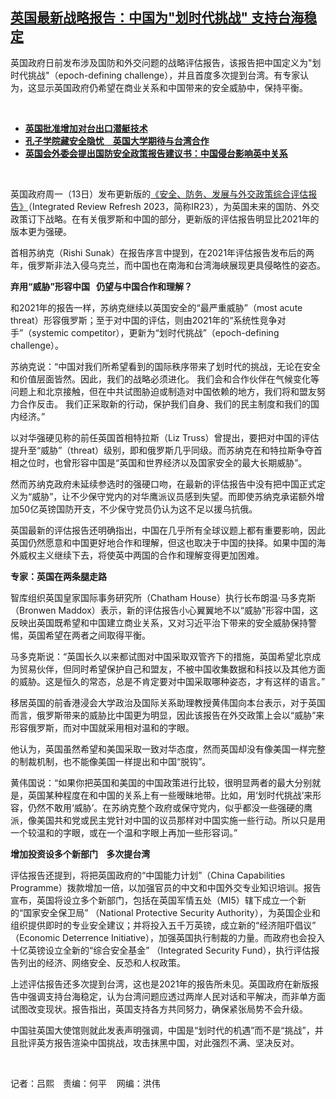 <!--1678822020000-->
[英国最新战略报告：中国为"划时代挑战"    支持台海稳定](https://www.rfa.org/mandarin/yataibaodao/junshiwaijiao/al-03142023105510.html)
------

<p>英国政府日前发布涉及国防和外交问题的战略评估报告，该报告把中国定义为"划时代挑战"（epoch-defining challenge），并且首度多次提到台湾。有专家认为，这显示英国政府仍希望在商业关系和中国带来的安全威胁中，保持平衡。</p><p><span class="result-title"> </span></p><ul><li><a href="https://www.rfa.org/mandarin/Xinwen/2-03132023111904.html"><strong>英国批准增加对台出口潜艇技术</strong></a></li><li><a href="https://www.rfa.org/mandarin/Xinwen/6-03012023131439.html"><strong>孔子学院藏安全隐忧　英国大学期待与台湾合作</strong></a></li><li><a href="https://www.rfa.org/mandarin/Xinwen/10-12182022164343.html"><strong>英国会外委会提出国防安全政策报告建议书：中国侵台影响英中关系</strong></a></li></ul><p><span class="result-title"> </span></p><p><span style="font-weight: 400;">英国政府周一（13日）发布更新版的<a href="https://assets.publishing.service.gov.uk/government/uploads/system/uploads/attachment_data/file/1142616/11857435_NS_IR_Refresh_2023_Supply_AllPages_Revision_4_WEB_PDF_NoCrops_-_gov.uk.pdf">《安全、防务、发展与外交政策综合评估报告》</a>（Integrated Review Refresh 2023，简称IR23），为英国未来的国防、外交政策订下战略。在有关俄罗斯和中国的部分，更新版的评估报告明显比2021年的版本更为强硬。</span></p><p><span style="font-weight: 400;">首相苏纳克（Rishi Sunak）在报告序言中提到，在2021年评估报告发布后的两年，俄罗斯非法入侵乌克兰，而中国也在南海和台湾海峡展现更具侵略性的姿态。</span></p><p><b>弃用“威胁”形容中国   仍望与中国合作和理解？</b></p><p><span style="font-weight: 400;">和2021年的报告一样，苏纳克继续以英国安全的“最严重威胁”（most acute threat）形容俄罗斯；至于对中国的评估，则由2021年的“系统性竞争对手”（systemic competitor），更新为“划时代挑战”（epoch-defining challenge）。</span></p><p><span style="font-weight: 400;">苏纳克说：“中国对我们所希望看到的国际秩序带来了划时代的挑战，无论在安全和价值层面皆然。因此，我们的战略必须进化。 我们会和合作伙伴在气候变化等问题上和北京接触，但在中共试图胁迫或制造对中国依赖的地方，我们将和盟友努力合作反击。 我们正采取新的行动，保护我们自身、我们的民主制度和我们的国内经济。”</span></p><p><span style="font-weight: 400;">以对华强硬见称的前任英国首相特拉斯（Liz Truss）曾提出，要把对中国的评估提升至“威胁”（threat）级别，即和俄罗斯几乎同级。而苏纳克在和特拉斯争夺首相之位时，也曾形容中国是“英国和世界经济以及国家安全的最大长期威胁”。</span></p><p><span style="font-weight: 400;">然而苏纳克政府未延续参选时的强硬口吻，在最新的评估报告中没有把中国正式定义为“威胁”，让不少保守党内的对华鹰派议员感到失望。而即使苏纳克承诺额外增加50亿英镑国防开支，不少保守党员仍认为这不足以援乌抗俄。</span></p><p><span style="font-weight: 400;">英国最新的评估报告还明确指出，中国在几乎所有全球议题上都有重要影响，因此英国仍然愿意和中国更好地合作和理解，但这也取决于中国的抉择。如果中国的海外威权主义继续下去，将使英中两国的合作和理解变得更加困难。</span></p><p><b>专家：英国在两条腿走路</b></p><p><span style="font-weight: 400;">智库组织英国皇家国际事务研究所（Chatham House）执行长布朗温·马多克斯（Bronwen Maddox）表示，新的评估报告小心翼翼地不以“威胁”形容中国，这反映出英国既希望和中国建立商业关系，又对习近平治下带来的安全威胁保持警惕，英国希望在两者之间取得平衡。</span></p><p><span style="font-weight: 400;">马多克斯说：“英国长久以来都试图对中国采取双管齐下的措施，英国希望北京成为贸易伙伴，但同时希望保护自己和盟友，不被中国收集数据和科技以及其他方面的威胁。这是恒久的常态，总是不肯定要对中国采取哪种姿态，才有这样的语言。”</span></p><p><span style="font-weight: 400;">移居英国的前香港浸会大学政治及国际关系助理教授黄伟国向本台表示，对于英国而言，俄罗斯带来的威胁比中国更为明显，因此该报告在外交政策上会以“威胁”来形容俄罗斯，而对中国就采用相对温和的字眼。</span></p><p><span style="font-weight: 400;">他认为，英国虽然希望和美国采取一致对华态度，然而英国却没有像美国一样完整的制裁机制，也不能像美国一样提出和中国“脱钩”。</span></p><p><span style="font-weight: 400;">黄伟国说：“如果你把英国和美国的中国政策进行比较，很明显两者的最大分别就是，英国某种程度在和中国的关系上有一些暧昧地带。比如，用‘划时代挑战’来形容，仍然不敢用‘威胁’。在苏纳克整个政府或保守党内，似乎都没一些强硬的鹰派，像美国共和党或民主党针对中国的议员那样对中国实施一些行动。所以只是用一个较温和的字眼，或在一个温和字眼上再加一些形容词。”</span></p><p><b>增加投资设多个新部门    多次提台湾</b></p><p><span style="font-weight: 400;">评估报告还提到，将把英国政府的“中国能力计划”（China Capabilities Programme）拨款增加一倍，以加强官员的中文和中国外交专业知识培训。报告宣布，英国将设立多个新部门，包括在英国军情五处（MI5）辖下成立一个新的“国家安全保卫局” （National Protective Security Authority），为英国企业和组织提供即时的专业安全建议；并将投入五千万英镑，成立新的“经济阻吓倡议” （Economic Deterrence Initiative），加强英国执行制裁的力量。而政府也会投入十亿英镑设立全新的“综合安全基金” （Integrated Security Fund），执行评估报告列出的经济、网络安全、反恐和人权政策。</span></p><p><span style="font-weight: 400;">上述评估报告还多次提到台湾，这也是2021年的报告所未见。英国政府在新版报告中强调支持台海稳定，认为台湾问题应透过两岸人民对话和平解决，而非单方面试图改变现状。报告指出，英国支持各方共同努力，确保紧张局势不会升级。</span></p><p><span style="font-weight: 400;">中国驻英国大使馆则就此发表声明强调，中国是“划时代的机遇”而不是“挑战”，并且批评英方报告渲染中国挑战，攻击抹黑中国，对此强烈不满、坚决反对。</span></p><p><span class="result-title"> </span></p><p><span style="font-weight: 400;">记者：吕熙　责编：何平    网编：洪伟</span></p>

